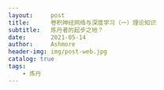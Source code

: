 ```yaml
---
layout:     post
title:      卷积神经网络与深度学习（一）理论知识
subtitle:   炼丹者的起步之地？
date:       2021-05-14
author:     Ashmore
header-img: img/post-web.jpg
catalog: true
tags:
    - 炼丹
---
```


